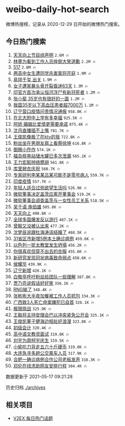# weibo-daily-hot-search

微博热搜榜，记录从 2020-12-29 日开始的微博热门搜索。

## 今日热门搜索

<!-- BEGIN -->

1. [天天向上节目组声明](https://s.weibo.com/weibo?q=%23%E5%A4%A9%E5%A4%A9%E5%90%91%E4%B8%8A%E8%8A%82%E7%9B%AE%E7%BB%84%E5%A3%B0%E6%98%8E%23&Refer=top) `2.6M 🔥`
1. [林墨为看到工作人员摔倒大笑道歉](https://s.weibo.com/weibo?q=%23%E6%9E%97%E5%A2%A8%E4%B8%BA%E7%9C%8B%E5%88%B0%E5%B7%A5%E4%BD%9C%E4%BA%BA%E5%91%98%E6%91%94%E5%80%92%E5%A4%A7%E7%AC%91%E9%81%93%E6%AD%89%23&Refer=top) `2.2M 🔥`
1. [517](https://s.weibo.com/weibo?q=517&Refer=top) `2.0M 🔥`
1. [两高中女生遭同学杀害案将开庭](https://s.weibo.com/weibo?q=%23%E4%B8%A4%E9%AB%98%E4%B8%AD%E5%A5%B3%E7%94%9F%E9%81%AD%E5%90%8C%E5%AD%A6%E6%9D%80%E5%AE%B3%E6%A1%88%E5%B0%86%E5%BC%80%E5%BA%AD%23&Refer=top) `1.9M 🔥`
1. [易烊千玺 出关](https://s.weibo.com/weibo?q=%E6%98%93%E7%83%8A%E5%8D%83%E7%8E%BA%20%E5%87%BA%E5%85%B3&Refer=top) `1.9M 🔥`
1. [女子遭家暴头骨开裂昏迷63天](https://s.weibo.com/weibo?q=%23%E5%A5%B3%E5%AD%90%E9%81%AD%E5%AE%B6%E6%9A%B4%E5%A4%B4%E9%AA%A8%E5%BC%80%E8%A3%82%E6%98%8F%E8%BF%B763%E5%A4%A9%23&Refer=top) `1.3M 🔥`
1. [印官方首次承认恒河浮尸有新冠死者](https://s.weibo.com/weibo?q=%23%E5%8D%B0%E5%AE%98%E6%96%B9%E9%A6%96%E6%AC%A1%E6%89%BF%E8%AE%A4%E6%81%92%E6%B2%B3%E6%B5%AE%E5%B0%B8%E6%9C%89%E6%96%B0%E5%86%A0%E6%AD%BB%E8%80%85%23&Refer=top) `1.2M 🔥`
1. [张小斐 35岁也有很好的一面](https://s.weibo.com/weibo?q=%23%E5%BC%A0%E5%B0%8F%E6%96%90%2035%E5%B2%81%E4%B9%9F%E6%9C%89%E5%BE%88%E5%A5%BD%E7%9A%84%E4%B8%80%E9%9D%A2%23&Refer=top) `1.2M 🔥`
1. [我国35岁以下高血压患者超7000万](https://s.weibo.com/weibo?q=%23%E6%88%91%E5%9B%BD35%E5%B2%81%E4%BB%A5%E4%B8%8B%E9%AB%98%E8%A1%80%E5%8E%8B%E6%82%A3%E8%80%85%E8%B6%857000%E4%B8%87%23&Refer=top) `1.1M 🔥`
1. [辽宁营口疫情问责情况通报](https://s.weibo.com/weibo?q=%23%E8%BE%BD%E5%AE%81%E8%90%A5%E5%8F%A3%E7%96%AB%E6%83%85%E9%97%AE%E8%B4%A3%E6%83%85%E5%86%B5%E9%80%9A%E6%8A%A5%23&Refer=top) `958.0K 🔥`
1. [在北大附中上学有多幸福](https://s.weibo.com/weibo?q=%23%E5%9C%A8%E5%8C%97%E5%A4%A7%E9%99%84%E4%B8%AD%E4%B8%8A%E5%AD%A6%E6%9C%89%E5%A4%9A%E5%B9%B8%E7%A6%8F%23&Refer=top) `925.5K 🔥`
1. [阿娇 婚姻比爱情更需要承诺](https://s.weibo.com/weibo?q=%23%E9%98%BF%E5%A8%87%20%E5%A9%9A%E5%A7%BB%E6%AF%94%E7%88%B1%E6%83%85%E6%9B%B4%E9%9C%80%E8%A6%81%E6%89%BF%E8%AF%BA%23&Refer=top) `875.4K 🔥`
1. [沈月直播插不上嘴](https://s.weibo.com/weibo?q=%23%E6%B2%88%E6%9C%88%E7%9B%B4%E6%92%AD%E6%8F%92%E4%B8%8D%E4%B8%8A%E5%98%B4%23&Refer=top) `781.7K 🔥`
1. [王俊凯像极了在ktv的我](https://s.weibo.com/weibo?q=%23%E7%8E%8B%E4%BF%8A%E5%87%AF%E5%83%8F%E6%9E%81%E4%BA%86%E5%9C%A8ktv%E7%9A%84%E6%88%91%23&Refer=top) `722.8K 🔥`
1. [粉丝坐在男朋友肩上看蔡徐坤](https://s.weibo.com/weibo?q=%23%E7%B2%89%E4%B8%9D%E5%9D%90%E5%9C%A8%E7%94%B7%E6%9C%8B%E5%8F%8B%E8%82%A9%E4%B8%8A%E7%9C%8B%E8%94%A1%E5%BE%90%E5%9D%A4%23&Refer=top) `616.8K 🔥`
1. [御赐小仵作](https://s.weibo.com/weibo?q=%E5%BE%A1%E8%B5%90%E5%B0%8F%E4%BB%B5%E4%BD%9C&Refer=top) `574.1K 🔥`
1. [福岛核电站储水罐已多次泄漏](https://s.weibo.com/weibo?q=%23%E7%A6%8F%E5%B2%9B%E6%A0%B8%E7%94%B5%E7%AB%99%E5%82%A8%E6%B0%B4%E7%BD%90%E5%B7%B2%E5%A4%9A%E6%AC%A1%E6%B3%84%E6%BC%8F%23&Refer=top) `565.1K 🔥`
1. [王力宏脏辫络腮胡](https://s.weibo.com/weibo?q=%23%E7%8E%8B%E5%8A%9B%E5%AE%8F%E8%84%8F%E8%BE%AB%E7%BB%9C%E8%85%AE%E8%83%A1%23&Refer=top) `561.8K 🔥`
1. [库里掀衣庆祝](https://s.weibo.com/weibo?q=%23%E5%BA%93%E9%87%8C%E6%8E%80%E8%A1%A3%E5%BA%86%E7%A5%9D%23&Refer=top) `560.7K 🔥`
1. [专家研判李某某吕某可能不是零号病人](https://s.weibo.com/weibo?q=%23%E4%B8%93%E5%AE%B6%E7%A0%94%E5%88%A4%E6%9D%8E%E6%9F%90%E6%9F%90%E5%90%95%E6%9F%90%E5%8F%AF%E8%83%BD%E4%B8%8D%E6%98%AF%E9%9B%B6%E5%8F%B7%E7%97%85%E4%BA%BA%23&Refer=top) `559.7K 🔥`
1. [印度疫情](https://s.weibo.com/weibo?q=%23%E5%8D%B0%E5%BA%A6%E7%96%AB%E6%83%85%23&Refer=top) `557.7K 🔥`
1. [年轻人适合过低欲望生活吗](https://s.weibo.com/weibo?q=%23%E5%B9%B4%E8%BD%BB%E4%BA%BA%E9%80%82%E5%90%88%E8%BF%87%E4%BD%8E%E6%AC%B2%E6%9C%9B%E7%94%9F%E6%B4%BB%E5%90%97%23&Refer=top) `526.9K 🔥`
1. [微软董事决定盖茨应离开董事会](https://s.weibo.com/weibo?q=%23%E5%BE%AE%E8%BD%AF%E8%91%A3%E4%BA%8B%E5%86%B3%E5%AE%9A%E7%9B%96%E8%8C%A8%E5%BA%94%E7%A6%BB%E5%BC%80%E8%91%A3%E4%BA%8B%E4%BC%9A%23&Refer=top) `519.2K 🔥`
1. [微软董事会调查盖茨与一女性员工关系](https://s.weibo.com/weibo?q=%23%E5%BE%AE%E8%BD%AF%E8%91%A3%E4%BA%8B%E4%BC%9A%E8%B0%83%E6%9F%A5%E7%9B%96%E8%8C%A8%E4%B8%8E%E4%B8%80%E5%A5%B3%E6%80%A7%E5%91%98%E5%B7%A5%E5%85%B3%E7%B3%BB%23&Refer=top) `518.5K 🔥`
1. [吴千语 施伯雄](https://s.weibo.com/weibo?q=%E5%90%B4%E5%8D%83%E8%AF%AD%20%E6%96%BD%E4%BC%AF%E9%9B%84&Refer=top) `505.8K 🔥`
1. [天天向上](https://s.weibo.com/weibo?q=%E5%A4%A9%E5%A4%A9%E5%90%91%E4%B8%8A&Refer=top) `498.8K 🔥`
1. [全球多国爆发反以游行](https://s.weibo.com/weibo?q=%23%E5%85%A8%E7%90%83%E5%A4%9A%E5%9B%BD%E7%88%86%E5%8F%91%E5%8F%8D%E4%BB%A5%E6%B8%B8%E8%A1%8C%23&Refer=top) `487.1K 🔥`
1. [曾毅又没被认出来](https://s.weibo.com/weibo?q=%23%E6%9B%BE%E6%AF%85%E5%8F%88%E6%B2%A1%E8%A2%AB%E8%AE%A4%E5%87%BA%E6%9D%A5%23&Refer=top) `477.2K 🔥`
1. [沈梦辰说跟杜海涛该结婚了](https://s.weibo.com/weibo?q=%23%E6%B2%88%E6%A2%A6%E8%BE%B0%E8%AF%B4%E8%B7%9F%E6%9D%9C%E6%B5%B7%E6%B6%9B%E8%AF%A5%E7%BB%93%E5%A9%9A%E4%BA%86%23&Refer=top) `468.5K 🔥`
1. [31省区市新增5例本土确诊病例](https://s.weibo.com/weibo?q=%2331%E7%9C%81%E5%8C%BA%E5%B8%82%E6%96%B0%E5%A2%9E5%E4%BE%8B%E6%9C%AC%E5%9C%9F%E7%A1%AE%E8%AF%8A%E7%97%85%E4%BE%8B%23&Refer=top) `459.6K 🔥`
1. [以色列一犹太教堂发生坍塌](https://s.weibo.com/weibo?q=%23%E4%BB%A5%E8%89%B2%E5%88%97%E4%B8%80%E7%8A%B9%E5%A4%AA%E6%95%99%E5%A0%82%E5%8F%91%E7%94%9F%E5%9D%8D%E5%A1%8C%23&Refer=top) `456.2K 🔥`
1. [你很喜欢但穿不出去的衣服](https://s.weibo.com/weibo?q=%23%E4%BD%A0%E5%BE%88%E5%96%9C%E6%AC%A2%E4%BD%86%E7%A9%BF%E4%B8%8D%E5%87%BA%E5%8E%BB%E7%9A%84%E8%A1%A3%E6%9C%8D%23&Refer=top) `455.6K 🔥`
1. [新研究发现冠状病毒致命弱点](https://s.weibo.com/weibo?q=%23%E6%96%B0%E7%A0%94%E7%A9%B6%E5%8F%91%E7%8E%B0%E5%86%A0%E7%8A%B6%E7%97%85%E6%AF%92%E8%87%B4%E5%91%BD%E5%BC%B1%E7%82%B9%23&Refer=top) `450.6K 🔥`
1. [侯耀华](https://s.weibo.com/weibo?q=%E4%BE%AF%E8%80%80%E5%8D%8E&Refer=top) `439.9K 🔥`
1. [辽宁新增](https://s.weibo.com/weibo?q=%23%E8%BE%BD%E5%AE%81%E6%96%B0%E5%A2%9E%23&Refer=top) `426.1K 🔥`
1. [白敬亭呼吁粉丝给团队一些理解](https://s.weibo.com/weibo?q=%23%E7%99%BD%E6%95%AC%E4%BA%AD%E5%91%BC%E5%90%81%E7%B2%89%E4%B8%9D%E7%BB%99%E5%9B%A2%E9%98%9F%E4%B8%80%E4%BA%9B%E7%90%86%E8%A7%A3%23&Refer=top) `387.8K 🔥`
1. [贾乃亮说假话好好笑](https://s.weibo.com/weibo?q=%23%E8%B4%BE%E4%B9%83%E4%BA%AE%E8%AF%B4%E5%81%87%E8%AF%9D%E5%A5%BD%E5%A5%BD%E7%AC%91%23&Refer=top) `356.1K 🔥`
1. [RNG输了](https://s.weibo.com/weibo?q=RNG%E8%BE%93%E4%BA%86&Refer=top) `348.4K 🔥`
1. [张彬彬大半夜加餐被工作人员抓包](https://s.weibo.com/weibo?q=%23%E5%BC%A0%E5%BD%AC%E5%BD%AC%E5%A4%A7%E5%8D%8A%E5%A4%9C%E5%8A%A0%E9%A4%90%E8%A2%AB%E5%B7%A5%E4%BD%9C%E4%BA%BA%E5%91%98%E6%8A%93%E5%8C%85%23&Refer=top) `334.3K 🔥`
1. [广西致3人死亡命案嫌犯已自首](https://s.weibo.com/weibo?q=%23%E5%B9%BF%E8%A5%BF%E8%87%B43%E4%BA%BA%E6%AD%BB%E4%BA%A1%E5%91%BD%E6%A1%88%E5%AB%8C%E7%8A%AF%E5%B7%B2%E8%87%AA%E9%A6%96%23&Refer=top) `326.1K 🔥`
1. [极限挑战](https://s.weibo.com/weibo?q=%E6%9E%81%E9%99%90%E6%8C%91%E6%88%98&Refer=top) `325.9K 🔥`
1. [王毅将主持安理会巴以冲突紧急公开会](https://s.weibo.com/weibo?q=%23%E7%8E%8B%E6%AF%85%E5%B0%86%E4%B8%BB%E6%8C%81%E5%AE%89%E7%90%86%E4%BC%9A%E5%B7%B4%E4%BB%A5%E5%86%B2%E7%AA%81%E7%B4%A7%E6%80%A5%E5%85%AC%E5%BC%80%E4%BC%9A%23&Refer=top) `325.1K 🔥`
1. [王俊凯董子健海边相处好浪漫](https://s.weibo.com/weibo?q=%23%E7%8E%8B%E4%BF%8A%E5%87%AF%E8%91%A3%E5%AD%90%E5%81%A5%E6%B5%B7%E8%BE%B9%E7%9B%B8%E5%A4%84%E5%A5%BD%E6%B5%AA%E6%BC%AB%23&Refer=top) `323.8K 🔥`
1. [初级会计](https://s.weibo.com/weibo?q=%E5%88%9D%E7%BA%A7%E4%BC%9A%E8%AE%A1&Refer=top) `320.4K 🔥`
1. [高中语文教资面试](https://s.weibo.com/weibo?q=%E9%AB%98%E4%B8%AD%E8%AF%AD%E6%96%87%E6%95%99%E8%B5%84%E9%9D%A2%E8%AF%95&Refer=top) `319.8K 🔥`
1. [刘宇为周柯宇庆生](https://s.weibo.com/weibo?q=%23%E5%88%98%E5%AE%87%E4%B8%BA%E5%91%A8%E6%9F%AF%E5%AE%87%E5%BA%86%E7%94%9F%23&Refer=top) `319.5K 🔥`
1. [小偷吃力背走五六十斤硬币](https://s.weibo.com/weibo?q=%23%E5%B0%8F%E5%81%B7%E5%90%83%E5%8A%9B%E8%83%8C%E8%B5%B0%E4%BA%94%E5%85%AD%E5%8D%81%E6%96%A4%E7%A1%AC%E5%B8%81%23&Refer=top) `319.0K 🔥`
1. [大连急寻多趟公交乘车人员](https://s.weibo.com/weibo?q=%23%E5%A4%A7%E8%BF%9E%E6%80%A5%E5%AF%BB%E5%A4%9A%E8%B6%9F%E5%85%AC%E4%BA%A4%E4%B9%98%E8%BD%A6%E4%BA%BA%E5%91%98%23&Refer=top) `317.9K 🔥`
1. [合肥一确诊病例合作公司老板发声](https://s.weibo.com/weibo?q=%23%E5%90%88%E8%82%A5%E4%B8%80%E7%A1%AE%E8%AF%8A%E7%97%85%E4%BE%8B%E5%90%88%E4%BD%9C%E5%85%AC%E5%8F%B8%E8%80%81%E6%9D%BF%E5%8F%91%E5%A3%B0%23&Refer=top) `316.3K 🔥`
1. [邓伦在线求助网友安排行程](https://s.weibo.com/weibo?q=%23%E9%82%93%E4%BC%A6%E5%9C%A8%E7%BA%BF%E6%B1%82%E5%8A%A9%E7%BD%91%E5%8F%8B%E5%AE%89%E6%8E%92%E8%A1%8C%E7%A8%8B%23&Refer=top) `304.4K 🔥`

数据更新于 2021-05-17 09:21:28

<!-- END -->

历史归档 [./archives](./archives)

## 相关项目

- [V2EX 每日热门话题](https://github.com/boojack/v2ex-daily-hot-topic)

